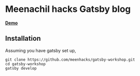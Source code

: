 # Meenachil hacks Gatsby blog

**[Demo](https://gatsby-workshop-mh.netlify.com/)**

## Installation

Assuming you have gatsby set up,

```
git clone https://github.com/meenhacks/gatsby-workshop.git
cd gatsby-workshop
gatsby develop
```
